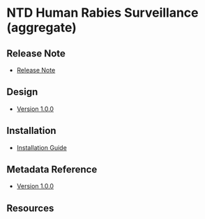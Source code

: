 # NTD Human Rabies Surveillance (aggregate)

## Release Note

- [Release Note](#ntd-hrs-agg-release-note)

## Design

- [Version 1.0.0](#ntd-hrs-agg-design)

## Installation

- [Installation Guide](#ntd-hrs-agg-installation)

## Metadata Reference

- [Version 1.0.0](https://packages.dhis2.org/en/NTD_HRS_AGG/1.0.0/DHIS2.41/NTD_HRS_AGG_1.0.0_DHIS2.41.xlsx)

## Resources
